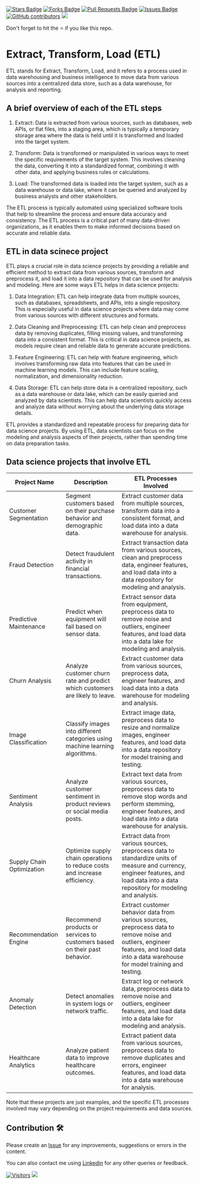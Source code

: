 <a href="https://github.com/drshahizan/special-topic-data-engineering/stargazers"><img src="https://img.shields.io/github/stars/drshahizan/special-topic-data-engineering" alt="Stars Badge"/></a>
<a href="https://github.com/drshahizan/special-topic-data-engineering/network/members"><img src="https://img.shields.io/github/forks/drshahizan/special-topic-data-engineering" alt="Forks Badge"/></a>
<a href="https://github.com/drshahizan/special-topic-data-engineering/pulls"><img src="https://img.shields.io/github/issues-pr/drshahizan/special-topic-data-engineering" alt="Pull Requests Badge"/></a>
<a href="https://github.com/drshahizan/special-topic-data-engineering/issues"><img src="https://img.shields.io/github/issues/drshahizan/special-topic-data-engineering" alt="Issues Badge"/></a>
<a href="https://github.com/drshahizan/special-topic-data-engineering/graphs/contributors"><img alt="GitHub contributors" src="https://img.shields.io/github/contributors/drshahizan/special-topic-data-engineering?color=2b9348"></a>
![](https://visitor-badge.glitch.me/badge?page_id=drshahizan/special-topic-data-engineering)

Don't forget to hit the :star: if you like this repo.

# Extract, Transform, Load (ETL)

ETL stands for Extract, Transform, Load, and it refers to a process used in data warehousing and business intelligence to move data from various sources into a centralized data store, such as a data warehouse, for analysis and reporting. 

## A brief overview of each of the ETL steps

1. Extract: Data is extracted from various sources, such as databases, web APIs, or flat files, into a staging area, which is typically a temporary storage area where the data is held until it is transformed and loaded into the target system.

2. Transform: Data is transformed or manipulated in various ways to meet the specific requirements of the target system. This involves cleaning the data, converting it into a standardized format, combining it with other data, and applying business rules or calculations.

3. Load: The transformed data is loaded into the target system, such as a data warehouse or data lake, where it can be queried and analyzed by business analysts and other stakeholders.

The ETL process is typically automated using specialized software tools that help to streamline the process and ensure data accuracy and consistency. The ETL process is a critical part of many data-driven organizations, as it enables them to make informed decisions based on accurate and reliable data.

## ETL in data scinece project

ETL plays a crucial role in data science projects by providing a reliable and efficient method to extract data from various sources, transform and preprocess it, and load it into a data repository that can be used for analysis and modeling. Here are some ways ETL helps in data science projects:

1. Data Integration: ETL can help integrate data from multiple sources, such as databases, spreadsheets, and APIs, into a single repository. This is especially useful in data science projects where data may come from various sources with different structures and formats.

2. Data Cleaning and Preprocessing: ETL can help clean and preprocess data by removing duplicates, filling missing values, and transforming data into a consistent format. This is critical in data science projects, as models require clean and reliable data to generate accurate predictions.

3. Feature Engineering: ETL can help with feature engineering, which involves transforming raw data into features that can be used in machine learning models. This can include feature scaling, normalization, and dimensionality reduction.

4. Data Storage: ETL can help store data in a centralized repository, such as a data warehouse or data lake, which can be easily queried and analyzed by data scientists. This can help data scientists quickly access and analyze data without worrying about the underlying data storage details.

ETL provides a standardized and repeatable process for preparing data for data science projects. By using ETL, data scientists can focus on the modeling and analysis aspects of their projects, rather than spending time on data preparation tasks.

## Data science projects that involve ETL

| Project Name | Description | ETL Processes Involved |
| --- | --- | --- |
| Customer Segmentation | Segment customers based on their purchase behavior and demographic data. | Extract customer data from multiple sources, transform data into a consistent format, and load data into a data warehouse for analysis. |
| Fraud Detection | Detect fraudulent activity in financial transactions. | Extract transaction data from various sources, clean and preprocess data, engineer features, and load data into a data repository for modeling and analysis. |
| Predictive Maintenance | Predict when equipment will fail based on sensor data. | Extract sensor data from equipment, preprocess data to remove noise and outliers, engineer features, and load data into a data lake for modeling and analysis. |
| Churn Analysis | Analyze customer churn rate and predict which customers are likely to leave. | Extract customer data from various sources, preprocess data, engineer features, and load data into a data warehouse for modeling and analysis. |
| Image Classification | Classify images into different categories using machine learning algorithms. | Extract image data, preprocess data to resize and normalize images, engineer features, and load data into a data repository for model training and testing. |
| Sentiment Analysis | Analyze customer sentiment in product reviews or social media posts. | Extract text data from various sources, preprocess data to remove stop words and perform stemming, engineer features, and load data into a data warehouse for analysis. |
| Supply Chain Optimization | Optimize supply chain operations to reduce costs and increase efficiency. | Extract data from various sources, preprocess data to standardize units of measure and currency, engineer features, and load data into a data repository for modeling and analysis. |
| Recommendation Engine | Recommend products or services to customers based on their past behavior. | Extract customer behavior data from various sources, preprocess data to remove noise and outliers, engineer features, and load data into a data warehouse for model training and testing. |
| Anomaly Detection | Detect anomalies in system logs or network traffic. | Extract log or network data, preprocess data to remove noise and outliers, engineer features, and load data into a data lake for modeling and analysis. |
| Healthcare Analytics | Analyze patient data to improve healthcare outcomes. | Extract patient data from various sources, preprocess data to remove duplicates and errors, engineer features, and load data into a data warehouse for analysis. |

Note that these projects are just examples, and the specific ETL processes involved may vary depending on the project requirements and data sources.

## Contribution 🛠️
Please create an [Issue](https://github.com/drshahizan/special-topic-data-engineering/issues) for any improvements, suggestions or errors in the content.

You can also contact me using [Linkedin](https://www.linkedin.com/in/drshahizan/) for any other queries or feedback.

[![Visitors](https://api.visitorbadge.io/api/visitors?path=https%3A%2F%2Fgithub.com%2Fdrshahizan&labelColor=%23697689&countColor=%23555555&style=plastic)](https://visitorbadge.io/status?path=https%3A%2F%2Fgithub.com%2Fdrshahizan)
![](https://hit.yhype.me/github/profile?user_id=81284918)


